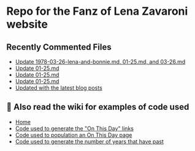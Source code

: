 # Repo for the Fanz of Lena Zavaroni website

## Recently Commented Files
<!-- BLOG-POST-LIST:START -->
- [Update 1978-03-26-lena-and-bonnie.md, 01-25.md, and 03-26.md](https://github.com/FanzOfLenaZavaroni/fanzoflenazavaroni.github.io/commit/c989599c5c40e9144a903f1275554ba3c81409e7)
- [Update 01-25.md](https://github.com/FanzOfLenaZavaroni/fanzoflenazavaroni.github.io/commit/bf5027cf7c0de15325adc24f252e65f597590325)
- [Update 01-25.md](https://github.com/FanzOfLenaZavaroni/fanzoflenazavaroni.github.io/commit/e2bbcdde81018f7e9095900d7dd1babacadfb589)
- [Update 01-25.md](https://github.com/FanzOfLenaZavaroni/fanzoflenazavaroni.github.io/commit/acf29d29fbe17f218755ff54d7ba8d0a5143de43)
- [Updated with the latest blog posts](https://github.com/FanzOfLenaZavaroni/fanzoflenazavaroni.github.io/commit/0880ecddf5ef4156ba647725af83428492e1e8e2)
<!-- BLOG-POST-LIST:END -->

## :notebook: Also read the wiki for examples of code used
* [Home](https://github.com/FanzOfLenaZavaroni/fanzoflenazavaroni.github.io/wiki)
* [Code used to generate the "On This Day" links](https://github.com/FanzOfLenaZavaroni/fanzoflenazavaroni.github.io/wiki/On-This-Day-Code)
* [Code used to population an On This Day page](https://github.com/FanzOfLenaZavaroni/fanzoflenazavaroni.github.io/wiki/Code-used-to-population-an-On-This-Day-page)
* [Code used to generate the number of years that have past](https://github.com/FanzOfLenaZavaroni/fanzoflenazavaroni.github.io/wiki/Number-of-years-gone-by-code)
